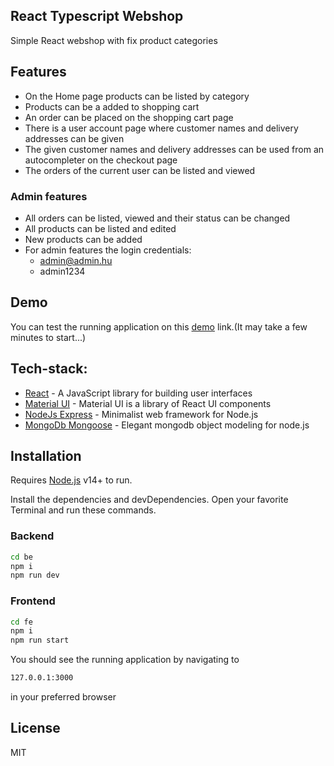 ## React Typescript Webshop

Simple React webshop with fix product categories

## Features

- On the Home page products can be listed by category
- Products can be a added to shopping cart
- An order can be placed on the shopping cart page
- There is a user account page where customer names and delivery addresses can be given
- The given customer names and delivery addresses can be used from an autocompleter on the checkout page
- The orders of the current user can be listed and viewed

### Admin features

- All orders can be listed, viewed and their status can be changed
- All products can be listed and edited
- New products can be added
- For admin features the login credentials: 
    - admin@admin.hu
    - admin1234

## Demo

You can test the running application on this [demo](https://react-webshop-30l0.onrender.com) link.(It may take a few minutes to start...)

## Tech-stack:

- [React](https://legacy.reactjs.org/) - A JavaScript library for building user interfaces
- [Material UI](https://mui.com/) - Material UI is a library of React UI components
- [NodeJs Express](https://expressjs.com/) - Minimalist web framework for Node.js
- [MongoDb Mongoose](https://mongoosejs.com/) - Elegant mongodb object modeling for node.js

## Installation

Requires [Node.js](https://nodejs.org/) v14+ to run.

Install the dependencies and devDependencies.
Open your favorite Terminal and run these commands.

### Backend

```sh
cd be
npm i
npm run dev
```

### Frontend

```sh
cd fe
npm i
npm run start
```

You should see the running application by navigating to

```sh
127.0.0.1:3000
```

in your preferred browser

## License

MIT
